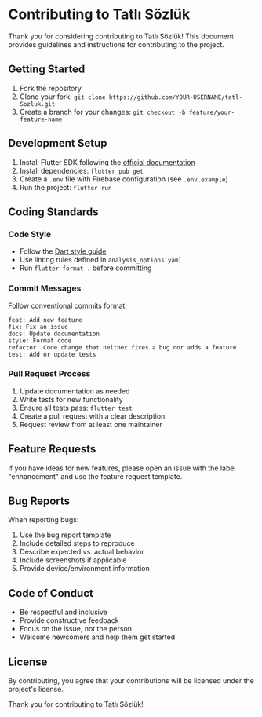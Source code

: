 # Contributing to Tatlı Sözlük

Thank you for considering contributing to Tatlı Sözlük! This document provides guidelines and instructions for contributing to the project.

## Getting Started

1. Fork the repository
2. Clone your fork: `git clone https://github.com/YOUR-USERNAME/tatl-Sozluk.git`
3. Create a branch for your changes: `git checkout -b feature/your-feature-name`

## Development Setup

1. Install Flutter SDK following the [official documentation](https://flutter.dev/docs/get-started/install)
2. Install dependencies: `flutter pub get`
3. Create a `.env` file with Firebase configuration (see `.env.example`)
4. Run the project: `flutter run`

## Coding Standards

### Code Style

- Follow the [Dart style guide](https://dart.dev/guides/language/effective-dart/style)
- Use linting rules defined in `analysis_options.yaml`
- Run `flutter format .` before committing

### Commit Messages

Follow conventional commits format:

```
feat: Add new feature
fix: Fix an issue
docs: Update documentation
style: Format code
refactor: Code change that neither fixes a bug nor adds a feature
test: Add or update tests
```

### Pull Request Process

1. Update documentation as needed
2. Write tests for new functionality
3. Ensure all tests pass: `flutter test`
4. Create a pull request with a clear description
5. Request review from at least one maintainer

## Feature Requests

If you have ideas for new features, please open an issue with the label "enhancement" and use the feature request template.

## Bug Reports

When reporting bugs:

1. Use the bug report template
2. Include detailed steps to reproduce
3. Describe expected vs. actual behavior
4. Include screenshots if applicable
5. Provide device/environment information

## Code of Conduct

- Be respectful and inclusive
- Provide constructive feedback
- Focus on the issue, not the person
- Welcome newcomers and help them get started

## License

By contributing, you agree that your contributions will be licensed under the project's license.

Thank you for contributing to Tatlı Sözlük! 
